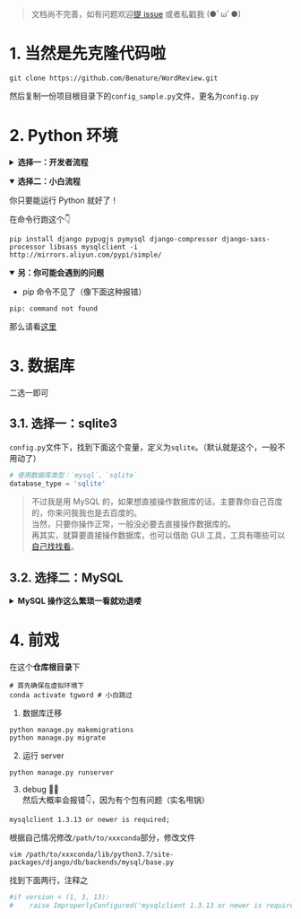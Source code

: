 >文档尚不完善，如有问题欢迎[提 issue](https://github.com/Benature/WordReview/issues) 或者私戳我 (●ﾟωﾟ●)

# 1. 当然是先克隆代码啦

```shell
git clone https://github.com/Benature/WordReview.git
```

然后复制一份项目根目录下的`config_sample.py`文件，更名为`config.py`

# 2. Python 环境

<b><details><summary>选择一：开发者流程</summary></b>

1. Install `Miniconda` (recommanded) or `Anaconda` at first.
2. create a virtual environment  
  名字随便定，这里以`tgword`为例

```shell
conda create -n tgword python=3
```

>如果你没有其他 django 的项目，偷懒起见可以不创建虚拟环境，以及下面关于虚拟环境的步骤。

3. activate the environment

```shell
source activate tgword 
```

此时命令行左边应该有显示`(tgword)`

4. install requirements

```shell
pip install -r requirements.txt
```

</details>

<b><details open><summary>选择二：小白流程</summary></b>

你只要能运行 Python 就好了！

在命令行跑这个👇

```shell
pip install django pypugjs pymysql django-compressor django-sass-processor libsass mysqlclient -i http://mirrors.aliyun.com/pypi/simple/ 
```

</details>

<b><details open><summary>另：你可能会遇到的问题</summary></b>

- pip 命令不见了（像下面这种报错）

```shell
pip: command not found
```

那么请看[这里](https://benature.github.io/python-code/pip-cmd-not-found/)

<!-- - 其他你 handle 不了的报错
  那就退而求其次跑下面这个吧 -->

</details>


# 3. 数据库

二选一即可

## 3.1. 选择一：sqlite3


`config.py`文件下，找到下面这个变量，定义为`sqlite`。（默认就是这个，一般不用动了）

```python
# 使用数据库类型：`mysql`、`sqlite`
database_type = 'sqlite'
```

>不过我是用 MySQL 的，如果想直接操作数据库的话，主要靠你自己百度的，你来问我我也是去百度的。  
>当然，只要你操作正常，一般没必要去直接操作数据库的。  
>再其实，就算要直接操作数据库，也可以借助 GUI 工具，工具有哪些可以[自己找找看](https://www.bing.com/search?q=sqlite+GUI)。

## 3.2. 选择二：MySQL

<b><details><summary>MySQL 操作这么繁琐一看就劝退喽</summary></b>

### 3.2.1. Install

<b><details><summary>MacOS</summary></b>
1. 下载  
download from <https://dev.mysql.com/downloads/mysql/>, select `macOS 10.14 (x86, 64-bit), DMG Archive`(.dmg file)

>顺路会看到一个叫 workbench 的，可视化工具，就像看 excel 看数据库，which is recommended.

2. 安装  
clike `next` all the way.

3. 设置环境变量

如果`mysql -Version`命令会报错，补一下环境变量

```shell
vim ~/.bash_profile
# 增加以下这行
PATH=$PATH:/usr/local/mysql/bin
```

</details>

<b><details><summary>Windows</summary></b>
同样在<https://dev.mysql.com/downloads/mysql/>下载，略。
</details>

<b><details><summary>Ubuntu</summary></b>

```shell
# download the configuration
wget https://dev.mysql.com/get/mysql-apt-config_0.8.14-1_all.deb
sudo dpkg -i mysql-apt-config_0.8.14-1_all.deb
# default is fine, select OK and return

sudo apt update
sudo apt-get install mysql-server
# set password(spa2020)
# use strong password encryption

sudo mysql_secure_installation
# enter password
# n (不换root密码)
# Remove anonymous users? : y（删除匿名用户）
# Disallow root login remotely?: n（是否禁止 root 远程登录）
# Remove test database and access to it? : y（删除测试数据库）
# Reload privilege tables now? : y（立即重新加载特权表）

mysql -V # check version
# mysql  Ver 8.0.19 for Linux on x86_64 (MySQL Community Server - GPL)
```

</details>

<b><details><summary>WSL</summary></b>
参见[此文](https://benature.github.io/linux/wsl-install-mysql8/)
</details>


>macOS 和 Windows 下可以装个数据库 GUI app  
>  - MySQL Workbench (free & recommend)  
>  ~~如同处理 excel，不用学 mysql 命令也能操作数据库啦~~

### 3.2.2. Mysql configuration

登录进入 mysql 命令行，密码是安装时候设置的那个。

```shell
mysql -uroot -p
```

```sql
show databases;
use mysql;
create database tg_word_db character set utf8;
create user 'tg_word_user'@'localhost' identified by 'tg_word2020'; -- 新建用户
grant all privileges ON tg_word_db.* TO 'tg_word_user'@'localhost'; -- 授权
flush privileges; -- 刷新系统权限表
```

>如果你在这里自定义了数据库名和用户名的话，需要去`config.py`内修改对应的数据库配置

`config.py`文件下，找到下面这个变量，定义为`mysql`。（默认就是这个，一般不用动了）

```python
# 使用数据库类型：`mysql`、`sqlite`
database_type = 'mysql'
```

</details>


# 4. 前戏

在这个**仓库根目录**下

```shell
# 首先确保在虚拟环境下
conda activate tgword # 小白跳过
```

1. 数据库迁移

```shell
python manage.py makemigrations
python manage.py migrate
```

2. 运行 server

```shell
python manage.py runserver
```

3. debug 🤦‍♂️  
然后大概率会报错👇，因为有个包有问题（实名甩锅）

```error
mysqlclient 1.3.13 or newer is required;
```

根据自己情况修改`/path/to/xxxconda`部分，修改文件

```shell
vim /path/to/xxxconda/lib/python3.7/site-packages/django/db/backends/mysql/base.py
```

找到下面两行，注释之

```python
#if version < (1, 3, 13):
#    raise ImproperlyConfigured('mysqlclient 1.3.13 or newer is required; you have %s.' % Database.__version__)
```
